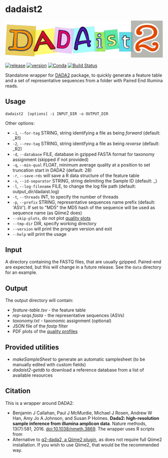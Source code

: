 # dadaist2

[![Dadaist2 logo](docs/dadaist.png)](https://github.com/quadram-institute-bioscience/dadaist2#readme)

[![release](https://img.shields.io/github/v/release/quadram-institute-bioscience/dadaist2?label=github%20release)](https://github.com/quadram-institute-bioscience/dadaist2/releases)
[![version](https://img.shields.io/conda/v/bioconda/dadaist2?label=bioconda)](https://bioconda.github.io/recipes/dadaist2/README.html)
[![Conda](https://img.shields.io/conda/dn/bioconda/dadaist2)](https://bioconda.github.io/recipes/dadaist2/README.html)
[![Build Status](https://www.travis-ci.com/quadram-institute-bioscience/dadaist2.svg?branch=master)](https://www.travis-ci.com/quadram-institute-bioscience/dadaist2)

Standalone wrapper for [DADA2](https://benjjneb.github.io/dada2/index.html) package, to quickly generate a feature table and a
set of representative sequences from a folder with Paired End Illumina reads.

## Usage

```
dadaist2  [options] -i INPUT_DIR -o OUTPUT_DIR
```

Other options:
* `-1`, `--for-tag` STRING, string identifying a file as being _forward_ (default: \_R1)
* `-2`, `--rev-tag` STRING, string identifying a file as being _reverse_ (default: \_R2)
* `-d`, `--database` FILE, database in gzipped FASTA format for taxonomy assignment (skipped if not provided)
* `-q`, `--min-qual` FLOAT, minimum average quality at a position to set truncation start in DADA2 (default: 28)
* `-r`, `--save-rds` will save a R data structure of the feature table
* `-s`, `--id-separator` STRING, string delimiting the Sample ID (default: _)
* `-l`, `--log-filename` FILE, to change the log file path (default: output_dir/dadaist.log)
* `-t`, `--threads` INT, to specify the number of threads
* `-p`, `--prefix` STRING, representative sequences name prefix (default: 'ASV'). If set to "MD5" the MD5 hash of the sequence will be used as sequence name (as Qiime2 does)
* `--skip-plots`, do not plot [quality plots](docs/quality_plot.png)
* `--tmp-dir` DIR, specify working directory
* `--version` will print the program version and exit
* `--help` will print the usage

## Input

A directory containing the FASTQ files, that are usually gzipped. Paired-end are expected, but this will change in a future release. See the `data` directory for an example.

## Output

The output directory will contain:
* _feature-table.tsv_ - the feature table
* _rep-seqs.fasta_ - the representative sequences (ASVs)
* _taxonomy.txt_ - taxonomic assignment (optional)
* JSON file of the _fastp_ filter
* PDF plots of the [quality profiles](docs/quality_plot.png)

## Provided utilities
* _makeSampleSheet_ to generate an automatic samplesheet (to be manually edited with custom fields)
* _dadaist2-getdb_ to download a reference database from a list of available resources

## Citation

This is a wrapper around DADA2:
* Benjamin J Callahan, Paul J McMurdie, Michael J Rosen, Andrew W Han, Amy Jo A Johnson, and Susan P Holmes. **Dada2: high-resolution sample inference from illumina amplicon data**. Nature methods, 13(7):581, 2016. [doi:10.1038/nmeth.3869](https://doi.org/doi:10.1038/nmeth.3869).
The wrapper uses R scripts from
* Alternative to [q2-dada2, a Qiime2 plugin](https://github.com/qiime2/q2-dada2), as does not require full Qiime2 installation. If you wish to use Qiime2, that would be the recommended way.
